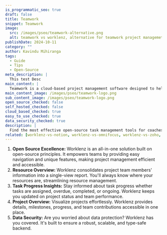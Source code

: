 ```yaml
---
is_programmatic_seo: true
draft: false
title: Teamwork
snippet: Teamwork
image:
  src: /images/pseo/teamwork-alternative.png
  alt: teamwork vs worklenz, alternative for teamwork project managemet tool, task management, resource management, productivity
publishDate: 2024-10-11
category: ""
author: Kavindu Mihiranga
tags:
  - Guide
  - Tips
  - Open-Source
meta_description: |
  This test Desc
main_content: |
  Teamwork is a cloud-based project management software designed to help teams collaborate effectively and efficiently. It offers a range of features to streamline project planning, tracking, and communication.
main_content_image: /images/pseo/teamwork-logo.png
sub_content_image: /images/pseo/teamwork-logo.png
open_source_checked: false
self_hosted_checked: false
cloud_based_checked: true
easy_to_use_checked: true
data_security_checked: true
description: |
  Find the most effective open-source task management tools for coaches on our platform. Simplify your coaching tasks and boost productivity with these tools.
related: [worklenz-vs-notion, worklenz-vs-omnifocus, worklenz-vs-zoho, worklenz-vs-bitbucketpipelines]
---
```

1. **Open Source Excellence:** Worklenz is an all-in-one solution built on open-source principles. It empowers teams by providing easy navigation and unique features, making project management efficient and accessible.
2. **Resource Overview:** Worklenz consolidates project team members' information into a single-view report. You'll always know where your resources are, streamlining resource management.
3. **Task Progress Insights:** Stay informed about task progress whether tasks are assigned, overdue, completed, or ongoing. Worklenz keeps you updated on project status and team performance.
4. **Project Overview:** Visualize projects effortlessly. Worklenz provides details, milestones, progress, and team contributions accessible in one place.
5. **Data Security:** Are you worried about data protection? Worklenz has you covered. It's built to ensure a robust, scalable, and type-safe backend.